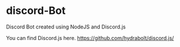 # discord-Bot
Discord Bot created using NodeJS and Discord.js


You can find Discord.js here.
https://github.com/hydrabolt/discord.js/


